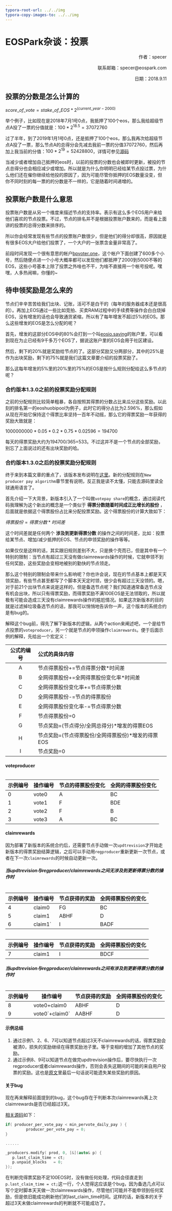 ```yaml
---
typora-root-url: ../../img
typora-copy-images-to: ../../img
---
```


# EOSPark杂谈：投票

<p align="right">作者：specer</p>

<p align="right">联系邮箱：specer@eospark.com</p>

<p align="right">日期：2018.9.11</p>



## 投票的分数是怎么计算的

$score\_of\_vote = stake\_of\_EOS * 2^{(current\_year-2000)}$

举个例子，比如现在是2018年7月1号0点，我抵押了100个eos，那么我给超级节点A投了一票的分值就是：$100 * 2^{18.5} = 37072760$

过了半年，到了2019年1月1号0点，还是抵押了100个eos，那么我再次给超级节点A投了一票，那么节点A的总得分会先减去我前一票的分值37072760，然后再加上我当前的分值：$100 * 2^{19} = 52428800$，详情可参见[源码](https://github.com/EOSIO/eosio.contracts/blob/master/eosio.system/src/voting.cpp#L125)

当减少或者增加自己抵押的eos时，以前的投票的分数也会被即时更新，被投的节点总得分也会相应减少或增加。所以就是为什么你明明已经给某节点投过票，为什么他们还在催你继续给他投的原因了，因为可能尽管你抵押的EOS数量没变，但你不同时刻的每一票的的分数是不一样的，它是随着时间递增的。



## 投票账户数是什么意思

投票账户数是从另一个维度来描述节点的支持率。表示有这么多个EOS用户来给他们喜欢的节点投票。不过，节点的排名并不是根据投票账户数来的，而是看上面讲的投票的总得分数来排序的。

所以你会经常发现有些节点的投票账户数很少，但是他们的得分却很高，原因就是有很多EOS大户给他们投票了，一个大户的一张票含金量非常高了。

前段时间发现一个很有意思的帐户[bpvoter.one](https://eospark.com/MainNet/account/bpvoter.one)，这个帐户下面创建了600多个小号，然后随便点进一个小号大概率都可以发现他们都抵押了2000到5000不等的EOS，这些小号基本上除了投票之外啥也不干，为啥不直接用一个帐号投呢。嘿嘿，人多热闹嘛，你懂的~



## 待申领奖励是怎么来的

节点们辛辛苦苦给我们出块、记账，活可不是白干的（每年的服务器成本还是很高的）。再加上EOS通过一些比如竞拍、买卖RAM过程中的手续费等操作会白白烧掉EOS，没有增发的话也会导致通货紧缩，所以有了每年增发不超过5%的EOS。那么这些增发的EOS是怎么分配的呢？

首先，增发的这部分EOS中的80%会打到一个叫[eosio.saving](https://eospark.com/MainNet/account/eosio.saving)的账户里，可以看到现在为止已经有9千多万个EOS了，据说这账户里的EOS会用于社区建设。

然后，剩下的20%就是奖励给节点的了。这部分奖励又分两部分，其中的25%是作为出块奖励，剩下的75%就是我们这篇文章要介绍的投票奖励了。

那么这每年增发的5%里的20%里的75%的EOS是按什么规则分配给这么多节点的呢？

### 合约版本1.3.0之前的投票奖励分配规则

之前的分配规则比较简单粗暴，各自按照其得票的分数占比来瓜分这些奖励。以此刻的排名第一的eoshuobipool为例子，此时它的得分占比为2.596%，那么假如从现在开始它保持这个得票比率坚持一百年不动摇，那么它的得票奖励一年获得的奖励大致就是：

$1000000000*0.05*0.2*0.75*0.02596=194700$

每天的得票奖励大约为194700/365=533。不过这并不是一个节点的全部奖励，别忘了上面说过的还有出块奖励的哈。

### 合约版本1.3.0之后的投票奖励分配规则

终于来到本篇文章的重点了，该版本发布说明在[这里](https://github.com/EOSIO/eosio.contracts/releases/tag/v1.3.0)。新的分配规则在`New producer pay algorithm`章节里有说明，反正我是读不太懂，只能去源码里读全球通用语言了。

首先介绍一下大背景，新版本引入了一个叫做`votepay share`的概念，通过阅读代码我理解为这个新出的概念是一个类似于 __得票分数随着时间成正比增长的股份__ ，后面就是依据这个得票股份占比来分配投票奖励。这个得票股份的计算大致如下：

$得票股份=得票分数*时间差$

这个时间差就是任何两个 __涉及到更新得票分数__ 的操作之间的时间差，比如：投票给某节点、增加/减少抵押的EOS、节点的申领奖励的操作等等。

如果仅仅是这样的话，其实跟旧规则差别不大，只是换个壳而已，但是其中有一个特别的限制：当节点有超过三天没有做claimrewards操作的时候，它就申领不到任何奖励，这些奖励会变相地被别的勤快的节点领走。

那么这个特别的限制会带来什么影响呢？你也许会说，现在的节点基本上都是天天领奖励，有些节点甚至都写了个脚本天天定时领，很少会有超过三天没领的。嗯，对于前21个出块节点来说是这样的，但是备选节点呢？我们知道通常备选节点没有机会出块，所以只有得票奖励，而得票奖励不满100EOS是无法领取的，所以就极有可能会造成三天没有claimrewards操作的尴尬情况。如果这次新版本的目的就是过滤掉垃圾备选节点的话，那我可以悄悄地告诉你一声，这个版本的系统合约是有bug的。

解释这个bug前，得先了解下新版本的逻辑，从两个action来阐述吧，一个是给节点投票的`voteproducer`，另一个就是节点的申领操作`claimrewards`。便于后面示例的解释，先给出一个宏定义：

| 公式的编号 | 公式的具体内容                                     |
| :--------: | :------------------------------------------------- |
|     A      | 节点得票股份+=节点得票分数*时间差                  |
|     B      | 全网得票股份+=全网得票股份变化率*时间差            |
|     C      | 全网得票股份变化率+=节点得票分数                   |
|     D      | 全网得票股份-=节点的得票股份                       |
|     E      | 全网得票股份变化率-=节点得票分数                   |
|     F      | 节点得票股份=0                                     |
|     G      | 节点奖励=(节点得分/全网总得分)*增发的得票EOS       |
|     H      | 节点奖励=(节点得票股份/全网得票股份)*增发的得票EOS |
|     I      | 节点奖励=0                                         |

####  voteproducer

<img :src="$withBase('/projects/vote-1.png')">

| 示例编号 | 操作编号 | 节点的得票股份变化 | 全网的得票股份变化 |
| -------- | -------- | ------------------ | ------------------ |
| 0        | vote0    | A                  | BC                 |
| 1        | vote1    | F                  | BDE                |
| 2        | vote2    | F                  | B                  |
| 3        | vote3    | A                  | BC                 |



#### claimrewards

因为部署了新版本的系统合约后，还需要节点手动做一次`updtrevision`才开始走新版本的得票奖励结算逻辑，之后可以手动用`regproducer`重新更新一次节点，或者在下一次`claimrewards`的时候自动更新一次。

##### 当updtrevision与regproducer/claimrewards之间无涉及到更新得票分数的操作时


<img :src="$withBase('/projects/vote-2.png')">


| 示例编号 | 操作编号 | 节点获得的奖励 | 全网得票股份的变化 |
| -------- | -------- | -------------- | ------------------ |
| 4        | claim0   | FG             | BC                 |
| 5        | claim1   | ABHF           | D                  |
| 6        | claim1`  | I              | BADF               |

<img :src="$withBase('/projects/vote-3.png')">

| 示例编号 | 操作编号 | 节点获得的奖励 | 全网得票股份的变化 |
| -------- | -------- | -------------- | ------------------ |
| 7        | claim1   | I              | BDCF               |

##### 当updtrevision与regproducer/claimrewards之间有涉及到更新得票分数的操作时

<img :src="$withBase('/projects/vote-4.png')">

| 示例编号 | 操作编号         | 节点获得的奖励 | 全网得票股份的变化 |
| -------- | ---------------- | -------------- | ------------------ |
| 8        | vote0+claim0     | ABHF           | D                  |
| 9        | vote0\`+claim0\` | AABHF          | D                  |



#### 示例总结

1. 通过示例1、2、6、7可以知道节点超过3天不claimrewards的话，得票奖励会被清0，损失的奖励继续在得票奖励池子里。等于变相的增加了其他节点的奖励。
2. 通过示例8、9可以知道节点在做完updtrevision操作后，要尽快执行一次regproducer或者claimrewards操作，否则会丢失这期间的可能的来自用户投票的奖励。这也是[原文](https://github.com/EOSIO/eosio.contracts/releases/tag/v1.3.0)里最后一句话说可能遗失某些奖励的原因。

#### 关于bug

现在再来解释前面提到的bug，这个bug存在于判断本次claimrewards离上次claimrewards是否已经超过3天。

[相关源码](https://github.com/EOSIO/eosio.contracts/blob/v1.3.0/eosio.system/src/producer_pay.cpp#L162-L175)如下：

```c
if( producer_per_vote_pay < min_pervote_daily_pay ) {
         producer_per_vote_pay = 0;
}

......

_producers.modify( prod, 0, [&](auto& p) {
   p.last_claim_time = ct;
   p.unpaid_blocks   = 0;
});
```

在判断完得票奖励不足100EOS时，没有做任何处理，代码会径直走到`p.last_claim_time = ct;`这一行，个人觉得这应该是个bug，因为备选几点可以写个定时脚本天天做一次claimrewards操作，尽管他们可能并不能申领到任何奖励，但是依旧能成功刷新他们的last_claim_time时间。这样的话，新版本的关于超过3天未做claimrewards的判断就不可能成功了。
